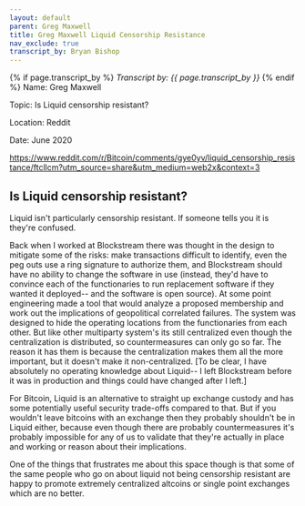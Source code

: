 ```yaml
---
layout: default
parent: Greg Maxwell
title: Greg Maxwell Liquid Censorship Resistance
nav_exclude: true
transcript_by: Bryan Bishop
---
```


{% if page.transcript_by %} <i>Transcript by:
{{ page.transcript_by }}</i> {% endif %} Name: Greg Maxwell

Topic: Is Liquid censorship resistant?

Location: Reddit

Date: June 2020

https://www.reddit.com/r/Bitcoin/comments/gye0yv/liquid_censorship_resistance/ftcllcm?utm_source=share&utm_medium=web2x&context=3

## Is Liquid censorship resistant?

Liquid isn't particularly censorship resistant. If someone tells you it
is they're confused.

Back when I worked at Blockstream there was thought in the design to
mitigate some of the risks: make transactions difficult to identify,
even the peg outs use a ring signature to authorize them, and
Blockstream should have no ability to change the software in use
(instead, they'd have to convince each of the functionaries to run
replacement software if they wanted it deployed-- and the software is
open source). At some point engineering made a tool that would analyze a
proposed membership and work out the implications of geopolitical
correlated failures. The system was designed to hide the operating
locations from the functionaries from each other. But like other
multiparty system's its still centralized even though the centralization
is distributed, so countermeasures can only go so far. The reason it has
them is because the centralization makes them all the more important,
but it doesn't make it non-centralized. [To be clear, I have absolutely
no operating knowledge about Liquid-- I left Blockstream before it was
in production and things could have changed after I left.]

For Bitcoin, Liquid is an alternative to straight up exchange custody
and has some potentially useful security trade-offs compared to that.
But if you wouldn't leave bitcoins with an exchange then they probably
shouldn't be in Liquid either, because even though there are probably
countermeasures it's probably impossible for any of us to validate that
they're actually in place and working or reason about their
implications.

One of the things that frustrates me about this space though is that
some of the same people who go on about liquid not being censorship
resistant are happy to promote extremely centralized altcoins or single
point exchanges which are no better.
